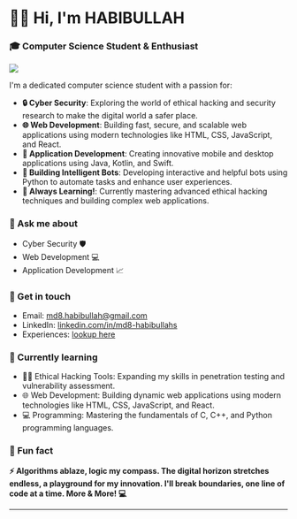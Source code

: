 <!-- https://md8-habibullah.github.io/md8-habibullah/ >> README.md -->

# 👋🏼 Hi, I'm HABIBULLAH
### 🎓 Computer Science Student & Enthusiast 
[![](https://visitcount.itsvg.in/api?id=md8-habibullah&label=Profile%20Visits&color=1&icon=0&pretty=true)](https://visitcount.itsvg.in)

I'm a dedicated computer science student with a passion for:

* **🔒 Cyber Security**: Exploring the world of ethical hacking and security research to make the digital world a safer place.
* **🌐 Web Development**: Building fast, secure, and scalable web applications using modern technologies like HTML, CSS, JavaScript, and React.
* **📱 Application Development**: Creating innovative mobile and desktop applications using Java, Kotlin, and Swift.
* **🦾 Building Intelligent Bots**:  Developing interactive and helpful bots using Python to automate tasks and enhance user experiences.
* **🔎 Always Learning!**: Currently mastering advanced ethical hacking techniques and building complex web applications.

### 💬 Ask me about

* Cyber Security 🛡️
* Web Development 💻
* Application Development 📈

### 📲 Get in touch

* Email: [md8.habibullah@gmail.com](mailto:md8.habibullah@gmail.com)
* LinkedIn: [linkedin.com/in/md8-habibullahs](https://linkedin.com/in/md8-habibullahs)
* Experiences: [lookup here](https://github.com/md8-habibullah)

### 🌱 Currently learning

* 🕵️‍♂️ Ethical Hacking Tools: Expanding my skills in penetration testing and vulnerability assessment.
* 🌐 Web Development: Building dynamic web applications using modern technologies like HTML, CSS, JavaScript, and React.
* 💻 Programming: Mastering the fundamentals of C, C++, and Python programming languages.

### 🎯 Fun fact

**⚡️ Algorithms ablaze, logic my compass. The digital horizon stretches endless, a playground for my innovation. I'll break boundaries, one line of code at a time. More & More! 💻**

---------

<!-- 
### 🎉 Achievements (Coming soon)
------
* Participated in [Hackathon 2022](https://example.com/hackathon2022)
* Completed [Cyber Security Course](https://example.com/cybersecuritycourse)
-->

<!-- Proudly created with GPRM ( https://gprm.itsvg.in ) -->

